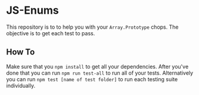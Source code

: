 # JS-Enums
This repository is to to help you with your `Array.Prototype` chops. The objective is to get each test to pass.

## How To

Make sure that you `npm install` to get all your dependencies. After you've done that you can run `npm run test-all` to run all of your tests. Alternatively you can run `npm test [name of test folder]` to run each testing suite individually.
